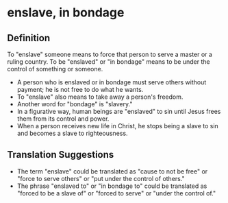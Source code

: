 # enslave, in bondage

## Definition

To "enslave" someone means to force that person to serve a master or a ruling country. To be "enslaved" or "in bondage" means to be under the control of something or someone.

* A person who is enslaved or in bondage must serve others without payment; he is not free to do what he wants.
* To "enslave" also means to take away a person's freedom.
* Another word for "bondage" is "slavery."
* In a figurative way, human beings are "enslaved" to sin until Jesus frees them from its control and power.
* When a person receives new life in Christ, he stops being a slave to sin and becomes a slave to righteousness.


## Translation Suggestions



* The term "enslave" could be translated as "cause to not be free" or "force to serve others" or "put under the control of others."
* The phrase "enslaved to" or "in bondage to" could be translated as "forced to be a slave of" or "forced to serve" or "under the control of."